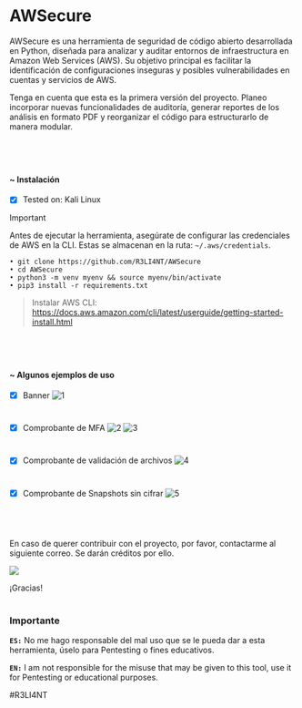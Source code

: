 # AWSecure
AWSecure es una herramienta de seguridad de código abierto desarrollada en Python, diseñada para analizar y auditar entornos de infraestructura en Amazon Web Services (AWS). Su objetivo principal es facilitar la identificación de configuraciones inseguras y posibles vulnerabilidades en cuentas y servicios de AWS.

Tenga en cuenta que esta es la primera versión del proyecto. Planeo incorporar nuevas funcionalidades de auditoría, generar reportes de los análisis en formato PDF y reorganizar el código para estructurarlo de manera modular.

<h1 align="center"></h1>

</br>

#### ~ Instalación

- [x] Tested on: Kali Linux

> [!IMPORTANT]
> Antes de ejecutar la herramienta, asegúrate de configurar las credenciales de AWS en la CLI. Estas se almacenan en la ruta: `~/.aws/credentials`.

```
• git clone https://github.com/R3LI4NT/AWSecure
• cd AWSecure
• python3 -m venv myenv && source myenv/bin/activate
• pip3 install -r requirements.txt
```

> Instalar AWS CLI: https://docs.aws.amazon.com/cli/latest/userguide/getting-started-install.html

<h1 align="center"></h1>

</br>

#### ~ Algunos ejemplos de uso

- [x] Banner 
![1](https://github.com/user-attachments/assets/ea69ffb9-6dbb-4c89-9343-b6dc9407fc50)

<h1 align="center"></h1>

- [x] Comprobante de MFA 
![2](https://github.com/user-attachments/assets/0b32ad31-a383-414a-b4b9-f2ea339525b3)
![3](https://github.com/user-attachments/assets/b44cf2a9-355d-49cf-ba13-4472bcf789fa)

<h1 align="center"></h1>

- [x] Comprobante de validación de archivos 
![4](https://github.com/user-attachments/assets/cf049ca5-702c-441d-9975-1180a61b181b)

<h1 align="center"></h1>

- [x] Comprobante de Snapshots sin cifrar 
![5](https://github.com/user-attachments/assets/885b5759-c057-4904-a73f-af3b28695b43)

</br>

<h1 align="center"></h1>

En caso de querer contribuir con el proyecto, por favor, contactarme al siguiente correo. Se darán créditos por ello.

<img src="https://img.shields.io/badge/r3li4nt.contact@keemail.me-D14836?style=for-the-badge&logo=gmail&logoColor=white" />

¡Gracias!

<h1 align="center"></h1>

### Importante

**`ES:`** No me hago responsable del mal uso que se le pueda dar a esta herramienta, úselo para Pentesting o fines educativos.

**`EN:`**  I am not responsible for the misuse that may be given to this tool, use it for Pentesting or educational purposes.

#R3LI4NT
